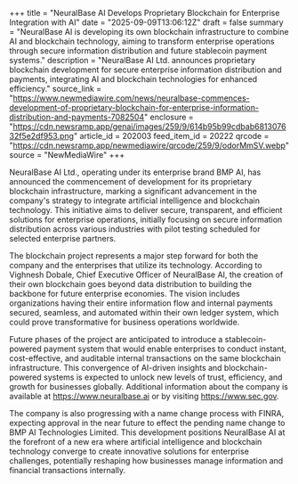 +++
title = "NeuralBase AI Develops Proprietary Blockchain for Enterprise Integration with AI"
date = "2025-09-09T13:06:12Z"
draft = false
summary = "NeuralBase AI is developing its own blockchain infrastructure to combine AI and blockchain technology, aiming to transform enterprise operations through secure information distribution and future stablecoin payment systems."
description = "NeuralBase AI Ltd. announces proprietary blockchain development for secure enterprise information distribution and payments, integrating AI and blockchain technologies for enhanced efficiency."
source_link = "https://www.newmediawire.com/news/neuralbase-commences-development-of-proprietary-blockchain-for-enterprise-information-distribution-and-payments-7082504"
enclosure = "https://cdn.newsramp.app/genai/images/259/9/614b95b99cdbab681307632f5e2df953.png"
article_id = 202003
feed_item_id = 20222
qrcode = "https://cdn.newsramp.app/newmediawire/qrcode/259/9/odorMmSV.webp"
source = "NewMediaWire"
+++

<p>NeuralBase AI Ltd., operating under its enterprise brand BMP AI, has announced the commencement of development for its proprietary blockchain infrastructure, marking a significant advancement in the company's strategy to integrate artificial intelligence and blockchain technology. This initiative aims to deliver secure, transparent, and efficient solutions for enterprise operations, initially focusing on secure information distribution across various industries with pilot testing scheduled for selected enterprise partners.</p><p>The blockchain project represents a major step forward for both the company and the enterprises that utilize its technology. According to Vighnesh Dobale, Chief Executive Officer of NeuralBase AI, the creation of their own blockchain goes beyond data distribution to building the backbone for future enterprise economies. The vision includes organizations having their entire information flow and internal payments secured, seamless, and automated within their own ledger system, which could prove transformative for business operations worldwide.</p><p>Future phases of the project are anticipated to introduce a stablecoin-powered payment system that would enable enterprises to conduct instant, cost-effective, and auditable internal transactions on the same blockchain infrastructure. This convergence of AI-driven insights and blockchain-powered systems is expected to unlock new levels of trust, efficiency, and growth for businesses globally. Additional information about the company is available at <a href="https://www.neuralbase.ai" rel="nofollow" target="_blank">https://www.neuralbase.ai</a> or by visiting <a href="https://www.sec.gov" rel="nofollow" target="_blank">https://www.sec.gov</a>.</p><p>The company is also progressing with a name change process with FINRA, expecting approval in the near future to effect the pending name change to BMP AI Technologies Limited. This development positions NeuralBase AI at the forefront of a new era where artificial intelligence and blockchain technology converge to create innovative solutions for enterprise challenges, potentially reshaping how businesses manage information and financial transactions internally.</p>